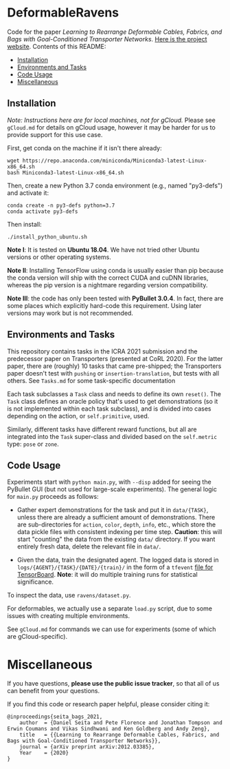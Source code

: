 # DeformableRavens

Code for the paper *Learning to Rearrange Deformable Cables, Fabrics, and Bags
with Goal-Conditioned Transporter Networks*. [Here is the project website][5].
Contents of this README:

- [Installation](#installation)
- [Environments and Tasks](#environments-and-tasks)
- [Code Usage](#code-usage)
- [Miscellaneous](#miscellaneous)


## Installation

*Note: Instructions here are for local machines, not for gCloud.* Please see `gCloud.md` for details on gCloud usage,
however it may be harder for us to provide support for this use case.

First, get conda on the machine if it isn't there already:

```
wget https://repo.anaconda.com/miniconda/Miniconda3-latest-Linux-x86_64.sh
bash Miniconda3-latest-Linux-x86_64.sh
```

Then, create a new Python 3.7 conda environment (e.g., named "py3-defs") and
activate it:

```
conda create -n py3-defs python=3.7
conda activate py3-defs
```

Then install:

```
./install_python_ubuntu.sh
```

**Note I**: It is tested on **Ubuntu 18.04**. We have not tried other Ubuntu
versions or other operating systems.

**Note II**: Installing TensorFlow using conda is usually easier than pip
because the conda version will ship with the correct CUDA and cuDNN libraries,
whereas the pip version is a nightmare regarding version compatibility.

**Note III**: the code has only been tested with **PyBullet 3.0.4**. In fact,
there are some places which explicitly hard-code this requirement. Using later
versions may work but is not recommended.

## Environments and Tasks

This repository contains tasks in the ICRA 2021 submission and the predecessor
paper on Transporters (presented at CoRL 2020). For the latter paper, there are
(roughly) 10 tasks that came pre-shipped; the Transporters paper doesn't test
with `pushing` or `insertion-translation`, but tests with all others. See
`Tasks.md` for some task-specific documentation

Each task subclasses a `Task` class and needs to define its own `reset()`. The
`Task` class defines an oracle policy that's used to get demonstrations (so it
is not implemented within each task subclass), and is divided into cases
depending on the action, or `self.primitive`, used.

Similarly, different tasks have different reward functions, but all are
integrated into the `Task` super-class and divided based on the `self.metric`
type: `pose` or `zone`.

## Code Usage

Experiments start with `python main.py`, with `--disp` added for seeing the
PyBullet GUI (but not used for large-scale experiments). The general logic for
`main.py` proceeds as follows:

- Gather expert demonstrations for the task and put it in `data/{TASK}`, unless
  there are already a sufficient amount of demonstrations. There are
  sub-directories for `action`, `color`, `depth`, `info`, etc., which store the
  data pickle files with consistent indexing per time step. **Caution**: this
  will start "counting" the data from the existing `data/` directory. If you
  want entirely fresh data, delete the relevant file in `data/`.

- Given the data, train the designated agent. The logged data is stored in
  `logs/{AGENT}/{TASK}/{DATE}/{train}/` in the form of a `tfevent` [file for
  TensorBoard][4]. **Note**: it will do multiple training runs for statistical
  significance.

To inspect the data, use `ravens/dataset.py`.

For deformables, we actually use a separate `load.py` script, due to some
issues with creating multiple environments.

See `gCloud.md` for commands we can use for experiments (some of which are
gCloud-specific).

# Miscellaneous

If you have questions, **please use the public issue tracker**, so that all of
us can benefit from your questions.

If you find this code or research paper helpful, please consider citing it:

```
@inproceedings{seita_bags_2021,
    author  = {Daniel Seita and Pete Florence and Jonathan Tompson and Erwin Coumans and Vikas Sindhwani and Ken Goldberg and Andy Zeng},
    title   = {{Learning to Rearrange Deformable Cables, Fabrics, and Bags with Goal-Conditioned Transporter Networks}},
    journal = {arXiv preprint arXiv:2012.03385},
    Year    = {2020}
}
```

[1]:https://www.tensorflow.org/hub/installation
[2]:https://github.com/tensorflow/addons/issues/1132
[3]:https://partner-code.googlesource.com/project-reach/+/75459a560ea9ae4b9d7283ef39d4a4d99598ab81
[4]:https://stackoverflow.com/a/56537286/3287820
[5]:https://berkeleyautomation.github.io/bags/

